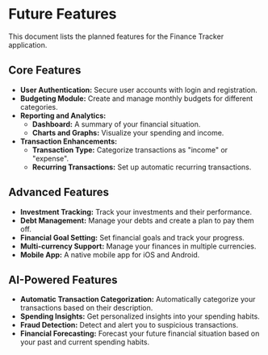 # Future Features

This document lists the planned features for the Finance Tracker application.

## Core Features

*   **User Authentication:** Secure user accounts with login and registration.
*   **Budgeting Module:** Create and manage monthly budgets for different categories.
*   **Reporting and Analytics:**
    *   **Dashboard:** A summary of your financial situation.
    *   **Charts and Graphs:** Visualize your spending and income.
*   **Transaction Enhancements:**
    *   **Transaction Type:** Categorize transactions as "income" or "expense".
    *   **Recurring Transactions:** Set up automatic recurring transactions.

## Advanced Features

*   **Investment Tracking:** Track your investments and their performance.
*   **Debt Management:** Manage your debts and create a plan to pay them off.
*   **Financial Goal Setting:** Set financial goals and track your progress.
*   **Multi-currency Support:** Manage your finances in multiple currencies.
*   **Mobile App:** A native mobile app for iOS and Android.

## AI-Powered Features

*   **Automatic Transaction Categorization:** Automatically categorize your transactions based on their description.
*   **Spending Insights:** Get personalized insights into your spending habits.
*   **Fraud Detection:** Detect and alert you to suspicious transactions.
*   **Financial Forecasting:** Forecast your future financial situation based on your past and current spending habits.
